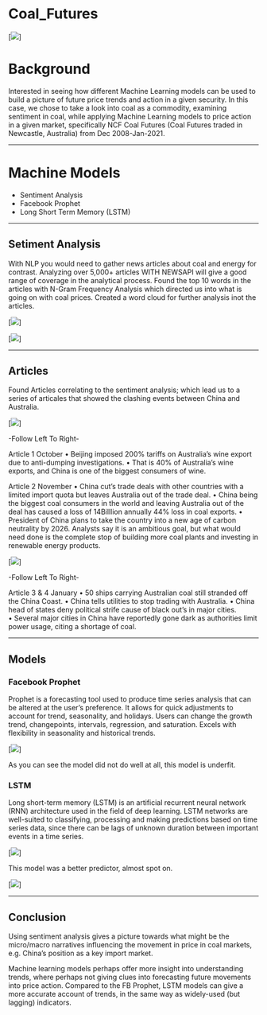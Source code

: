# Coal_Futures


[<img src="Pics/Coal_pic.jpg"/>]
# Background 
 Interested in seeing how different Machine Learning models can be used to build a picture of future price trends and action in a given security.
In this case, we chose to take a look into coal as a commodity, examining sentiment in coal, while applying Machine Learning models to price action in a given market, specifically NCF Coal Futures (Coal Futures traded in Newcastle, Australia) from Dec 2008-Jan-2021.

---

# Machine Models 
- Sentiment Analysis
- Facebook Prophet
- Long Short Term Memory (LSTM)

---

## Setiment Analysis 
   With NLP you would need to gather news articles about coal and energy for contrast. 
  Analyzing over 5,000+ articles WITH NEWSAPI will give a good range of coverage in the analytical process.
  Found the top 10 words in the articles with N-Gram Frequency Analysis which directed us into what is going on with coal prices.
  Created a word cloud for further analysis inot the articles. 



[<img src="Pics/sentiment.PNG"/>]




[<img src="Pics/word_cloud.PNG"/>]

---


## Articles 


Found Articles correlating to the sentiment analysis; which lead us to a series of articales that showed the clashing events between China and Australia.




[<img src="Pics/Articles 1.PNG"/>]



-Follow Left To Right-

Article 1 October
•	Beijing imposed 200% tariffs on Australia’s wine export due to anti-dumping investigations. 
•	 That is 40% of Australia’s wine exports, and China is one of the biggest consumers of wine.


Article 2 November 
•	China cut’s trade deals with other countries with a limited import quota but leaves Australia out of the trade deal.
•	China being the biggest coal consumers in the world and leaving Australia out of the deal has caused a loss of 14Billlion annually 44% loss in coal exports. 
•	President of China plans to take the country into a new age of carbon neutrality by 2026. Analysts say it is an ambitious goal, but what would need done is the complete stop of building more coal plants and investing in renewable energy products. 






[<img src="Pics/Articles 2.PNG"/>]


-Follow Left To Right-



Article 3 & 4 January
•	50 ships carrying Australian coal still stranded off the China Coast. 
•	China tells utilities to stop trading with Australia.
•	China head of states deny political strife cause of black out’s in major cities.  
•	Several major cities in China have reportedly gone dark as authorities limit power usage, citing a shortage of coal.

---


## Models

### Facebook Prophet

Prophet is a forecasting tool used to produce time series analysis that can be altered at the user’s preference.
It allows for quick adjustments to account for trend, seasonality, and holidays.
Users can change the growth trend, changepoints, intervals, regression, and saturation. 
Excels with flexibility in seasonality and historical trends.



[<img src="Pics/FB_prophet.PNG"/>]

As you can see the model did not do well at all,  this model is underfit.


### LSTM 


Long short-term memory (LSTM) is an artificial recurrent neural network (RNN) architecture used in the field of deep learning. 
LSTM networks are well-suited to classifying, processing and making predictions based on time series data, since there can be lags of unknown duration between important events in a time series.



[<img src="Pics/lstm_model.PNG"/>]


This model was a better predictor, almost spot on.  


[<img src="Pics/Data_1.PNG"/>]

---

## Conclusion

Using sentiment analysis gives a picture towards what might be the micro/macro narratives influencing the movement in price in coal markets, e.g. China’s position as a key import market.

Machine learning models perhaps offer more insight into understanding trends, where perhaps not giving clues into forecasting future movements into price action. 
Compared to the FB Prophet, LSTM models can give a more accurate account of trends, in the same way as widely-used (but lagging) indicators.



























